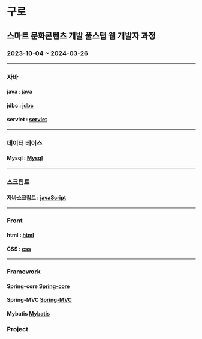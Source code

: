 # 구로
## 스마트 문화콘텐츠 개발 풀스탭 웹 개발자 과정
### 2023-10-04 ~ 2024-03-26
-----

### 자바
#### java : [java](https://github.com/ohgiraffers-gorilla-guro/04-java)
#### jdbc : [jdbc](https://github.com/ohgiraffers-gorilla-guro/06_JDBC)
#### servlet : [servlet](https://github.com/ohgiraffers-gorilla-guro/08_servlet)
-----

### 데이터 베이스 
#### Mysql : [Mysql](https://github.com/ohgiraffers-gorilla-guro/05_mysql)
-----

### 스크립트
#### 자바스크립트 : [javaScript](https://github.com/ohgiraffers-gorilla-guro/03-javascript)
-----

### Front
#### html : [html](https://github.com/ohgiraffers-gorilla-guro/01-html)
#### CSS : [css](https://github.com/ohgiraffers-gorilla-guro/02-CSS.git)
----

### Framework
#### Spring-core [Spring-core](https://github.com/ohgiraffers-gorilla-guro/09_spring-core)
#### Spring-MVC [Spring-MVC](https://github.com/ohgiraffers-gorilla-guro/A-05-01-03-Spring-WebMVC)
#### Mybatis [Mybatis](https://github.com/ohgiraffers-gorilla-guro/07_mybatis)


### Project


